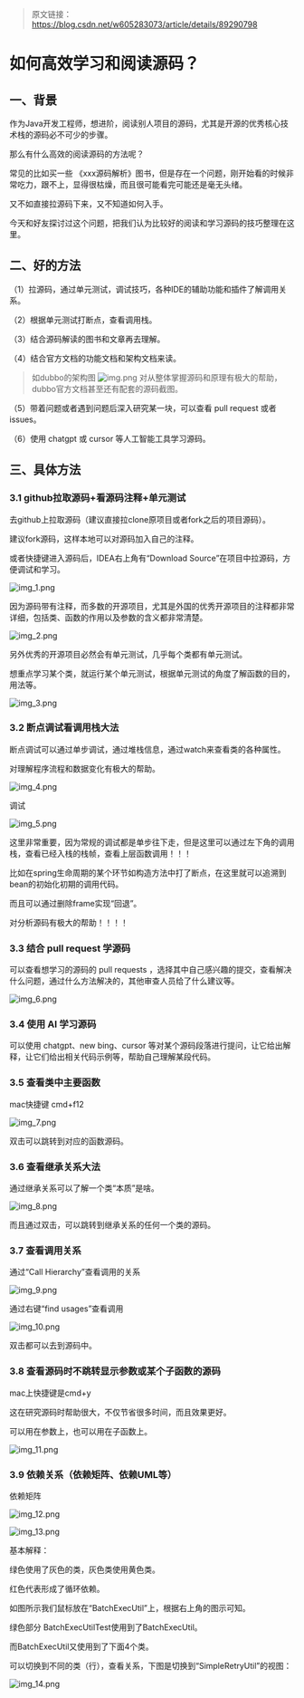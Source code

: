> 原文链接：https://blog.csdn.net/w605283073/article/details/89290798

# 如何高效学习和阅读源码？

## 一、背景

作为Java开发工程师，想进阶，阅读别人项目的源码，尤其是开源的优秀核心技术栈的源码必不可少的步骤。

那么有什么高效的阅读源码的方法呢？

常见的比如买一些 《xxx源码解析》图书，但是存在一个问题，刚开始看的时候非常吃力，跟不上，显得很枯燥，而且很可能看完可能还是毫无头绪。

又不如直接拉源码下来，又不知道如何入手。

今天和好友探讨过这个问题，把我们认为比较好的阅读和学习源码的技巧整理在这里。

## 二、好的方法

（1）拉源码，通过单元测试，调试技巧，各种IDE的辅助功能和插件了解调用关系。

（2）根据单元测试打断点，查看调用栈。

（3）结合源码解读的图书和文章再去理解。

（4）结合官方文档的功能文档和架构文档来读。

> 如dubbo的架构图
> ![img.png](imgs/03img_0.png)
> 对从整体掌握源码和原理有极大的帮助，dubbo官方文档甚至还有配套的源码截图。

（5）带着问题或者遇到问题后深入研究某一块，可以查看 pull request 或者  issues。

（6）使用 chatgpt 或 cursor 等人工智能工具学习源码。

## 三、具体方法

### 3.1 github拉取源码+看源码注释+单元测试

去github上拉取源码（建议直接拉clone原项目或者fork之后的项目源码）。

建议fork源码，这样本地可以对源码加入自己的注释。

或者快捷键进入源码后，IDEA右上角有“Download Source”在项目中拉源码，方便调试和学习。

![img_1.png](imgs/03img_1.png)

因为源码带有注释，而多数的开源项目，尤其是外国的优秀开源项目的注释都非常详细，包括类、函数的作用以及参数的含义都非常清楚。

![img_2.png](imgs/03img_2.png)

另外优秀的开源项目必然会有单元测试，几乎每个类都有单元测试。

想重点学习某个类，就运行某个单元测试，根据单元测试的角度了解函数的目的，用法等。

![img_3.png](imgs/03img_3.png)

### 3.2 断点调试看调用栈大法

断点调试可以通过单步调试，通过堆栈信息，通过watch来查看类的各种属性。

对理解程序流程和数据变化有极大的帮助。

![img_4.png](imgs/03img_4.png)

调试

![img_5.png](imgs/03img_5.png)

这里非常重要，因为常规的调试都是单步往下走，但是这里可以通过左下角的调用栈，查看已经入栈的栈帧，查看上层函数调用！！！

比如在spring生命周期的某个环节如构造方法中打了断点，在这里就可以追溯到bean的初始化初期的调用代码。

而且可以通过删除frame实现“回退”。

对分析源码有极大的帮助！！！！

### 3.3 结合 pull request 学源码

可以查看想学习的源码的 pull requests ，选择其中自己感兴趣的提交，查看解决什么问题，通过什么方法解决的，其他审查人员给了什么建议等。

![img_6.png](imgs/03img_6.png)

### 3.4 使用 AI 学习源码

可以使用 chatgpt、new bing、cursor 等对某个源码段落进行提问，让它给出解释，让它们给出相关代码示例等，帮助自己理解某段代码。

### 3.5 查看类中主要函数

mac快捷键 cmd+f12

![img_7.png](imgs/03img_7.png)

双击可以跳转到对应的函数源码。

### 3.6 查看继承关系大法

通过继承关系可以了解一个类“本质”是啥。

![img_8.png](imgs/03img_8.png)

而且通过双击，可以跳转到继承关系的任何一个类的源码。

### 3.7 查看调用关系

通过“Call Hierarchy”查看调用的关系

![img_9.png](imgs/03img_9.png)

通过右键“find usages”查看调用

![img_10.png](imgs/03img_10.png)

双击都可以去到源码中。

### 3.8 查看源码时不跳转显示参数或某个子函数的源码

mac上快捷键是cmd+y

这在研究源码时帮助很大，不仅节省很多时间，而且效果更好。

可以用在参数上，也可以用在子函数上。

![img_11.png](imgs/03img_11.png)

### 3.9 依赖关系（依赖矩阵、依赖UML等）

依赖矩阵

![img_12.png](imgs/03img_12.png)

![img_13.png](imgs/03img_13.png)

基本解释：

绿色使用了灰色的类，灰色类使用黄色类。

红色代表形成了循环依赖。

如图所示我们鼠标放在“BatchExecUtil”上，根据右上角的图示可知。

绿色部分 BatchExecUtilTest使用到了BatchExecUtil。

而BatchExecUtil又使用到了下面4个类。

可以切换到不同的类（行），查看关系，下图是切换到“SimpleRetryUtil”的视图：

![img_14.png](imgs/03img_14.png)